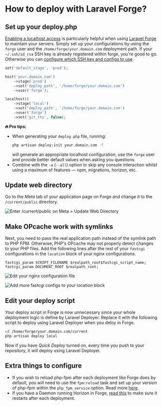 # How to deploy with Laravel Forge?

## Set up your deploy.php
[Enabling a localhost access](how-to-localhost.md) is particularly helpful when using [Laravel Forge](https://forge.laravel.com) to maintain your servers. Simply set up your configurations by using the `forge` user and the `/home/forge/your.domain.com` deployment path. If your `~/.ssh/id_rsa` SSH key is already registered within forge, you're good to go. Otherwise you can [configure which SSH key and configs to use](configure-hosts.md#authentication).

```php
set('default_stage', 'prod');

host('your.domain.com')
    ->stage('prod')
    ->set('deploy_path', '/home/forge/your.domain.com')
    ->user('forge');

localhost()
    ->stage('local')
    ->set('deploy_path', '/home/forge/your.domain.com')
    ->user('forge')
    ->set('git_tty', false);
```

**:fire: Pro tips:**
* When generating your `deploy.php` file, running: 
    ```bash
    php artisan deploy:init your.domain.com -f
    ```
  will generate an appropriate localhost configuration, use the `forge` user and provide better default values when asking you questions.
* Combine with the `-a` (`--all`) option to skip any console interaction whilst using a maximum of features — npm, migrations, horizon, etc.

## Update web directory
Go to the *Meta* tab of your application page on Forge and change it to the `/current/public` directory.

![Enter `/current/public` on Meta > Update Web Directory](https://user-images.githubusercontent.com/3642397/37337948-320f3ea0-26b6-11e8-902f-f4b185c609c7.png)

## Make OPcache work with symlinks
Next, you need to pass the real application path instead of the symlink path to PHP FPM. Otherwise, PHP's OPcache may not properly detect changes to your PHP files. Add the following lines after the rest of your `fastcgi` configurations in the `location` block of your nginx configurations.

```nginx
fastcgi_param SCRIPT_FILENAME $realpath_root$fastcgi_script_name;
fastcgi_param DOCUMENT_ROOT $realpath_root;
```

![Edit your nginx configuration file](https://user-images.githubusercontent.com/3642397/37338252-30323c08-26b7-11e8-85d5-db49d5c4abbe.png)

![Add more fastcgi configs to your location block](https://user-images.githubusercontent.com/3642397/37346220-11785cb2-26cf-11e8-906e-30da2bfbe847.png)

## Edit your deploy script
Your deploy script in Forge is now unnecessary since your whole deployment logic is define by Laravel Deployer. Replace it with the following script to deploy using Laravel Deployer when you deloy in Forge.

```bash
cd /home/forge/your.domain.com/current
php artisan deploy local
```

Now if you have *Quick Deploy* turned on, every time you push to your repository, it will deploy using Laravel Deployer.

## Extra things to configure
* If you wish to reload php-fpm after each deployment like Forge does by default, you will need to use the `fpm:reload` task and set up your version of php-fpm within the `php_fpm_service` option. Read more [here](how-to-reload-fpm.md).
* If you have a Daemon running Horizon in Forge, [read this](how-to-horizon.md) to make sure it restarts after each deployment.